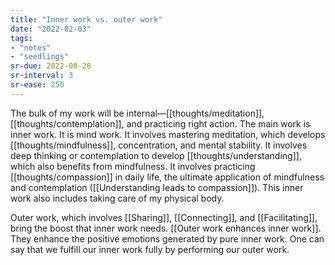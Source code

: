 ```yaml
---
title: "Inner work vs. outer work"
date: "2022-02-03"
tags:
- "notes"
- "seedlings"
sr-due: 2022-08-28
sr-interval: 3
sr-ease: 250
---
```


The bulk of my work will be internal—[[thoughts/meditation]], [[thoughts/contemplation]], and practicing right action. The main work is inner work. It is mind work. It involves mastering meditation, which develops [[thoughts/mindfulness]], concentration, and mental stability. It involves deep thinking or contemplation to develop [[thoughts/understanding]], which also benefits from mindfulness. It involves practicing [[thoughts/compassion]] in daily life, the ultimate application of mindfulness and contemplation ([[Understanding leads to compassion]]). This inner work also includes taking care of my physical body.

Outer work, which involves [[Sharing]], [[Connecting]], and [[Facilitating]], bring the boost that inner work needs. [[Outer work enhances inner work]]. They enhance the positive emotions generated by pure inner work. One can say that we fulfill our inner work fully by performing our outer work.
